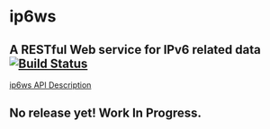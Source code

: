 # ip6ws

## A RESTful Web service for IPv6 related data [![Build Status](https://travis-ci.org/MichelBoucey/ip6ws.svg?branch=master)](https://travis-ci.org/MichelBoucey/ip6ws)

[ip6ws API Description](https://github.com/MichelBoucey/ip6ws/blob/master/ip6ws_APIv1.md)

## No release yet! Work In Progress.
